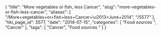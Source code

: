 {
    "title": "More vegetables or fish, less Cancer",
    "slug": "more-vegetables-or-fish-less-cancer",
    "aliases": [
        "/More+vegetables+or+fish+less+Cancer+\u2013+June+2014",
        "/5577"
    ],
    "tiki_page_id": 5577,
    "date": "2014-07-15",
    "categories": [
        "Food sources ",
        "Cancer"
    ],
    "tags": [
        "Cancer",
        "Food sources "
    ]
}